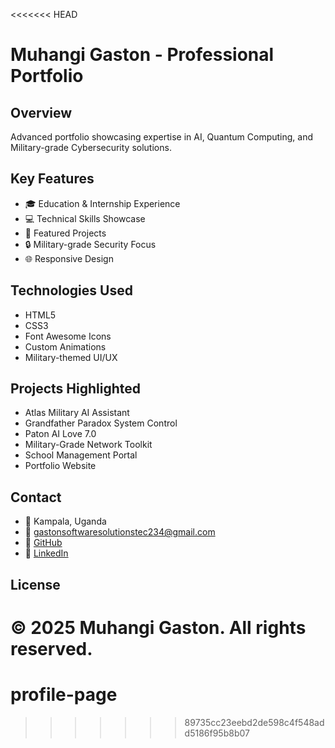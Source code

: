<<<<<<< HEAD
# Muhangi Gaston - Professional Portfolio

## Overview
Advanced portfolio showcasing expertise in AI, Quantum Computing, and Military-grade Cybersecurity solutions.

## Key Features
- 🎓 Education & Internship Experience
- 💻 Technical Skills Showcase
- 🚀 Featured Projects
- 🔒 Military-grade Security Focus
- 🌐 Responsive Design

## Technologies Used
- HTML5
- CSS3
- Font Awesome Icons
- Custom Animations
- Military-themed UI/UX

## Projects Highlighted
- Atlas Military AI Assistant
- Grandfather Paradox System Control
- Paton AI Love 7.0
- Military-Grade Network Toolkit
- School Management Portal
- Portfolio Website

## Contact
- 📍 Kampala, Uganda
- 📧 gastonsoftwaresolutionstec234@gmail.com
- 🔗 [GitHub](https://github.com/GSS-creator)
- 🔗 [LinkedIn](https://www.linkedin.com/in/gaston-software-solutions-tec-gss-tec-490030261)

## License
© 2025 Muhangi Gaston. All rights reserved.
=======
# profile-page
>>>>>>> 89735cc23eebd2de598c4f548add5186f95b8b07
